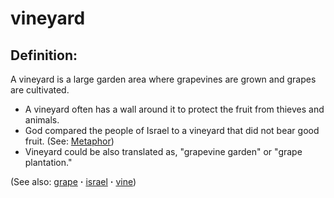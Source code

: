 # vineyard #

## Definition: ##

A vineyard is a large garden area where grapevines are grown and grapes are cultivated.

 * A vineyard often has a wall around it to protect the fruit from thieves and animals.
 * God compared the people of Israel to a vineyard that did not bear good fruit. (See: [Metaphor](https://git.door43.org/Door43/en-ta-translate-vol1/src/master/content/figs_metaphor.md))
 * Vineyard could be also translated as, "grapevine garden" or "grape plantation."

(See also: [grape](../other/grape.md) **·** [israel](../other/israel.md) **·** [vine](../other/vine.md))

